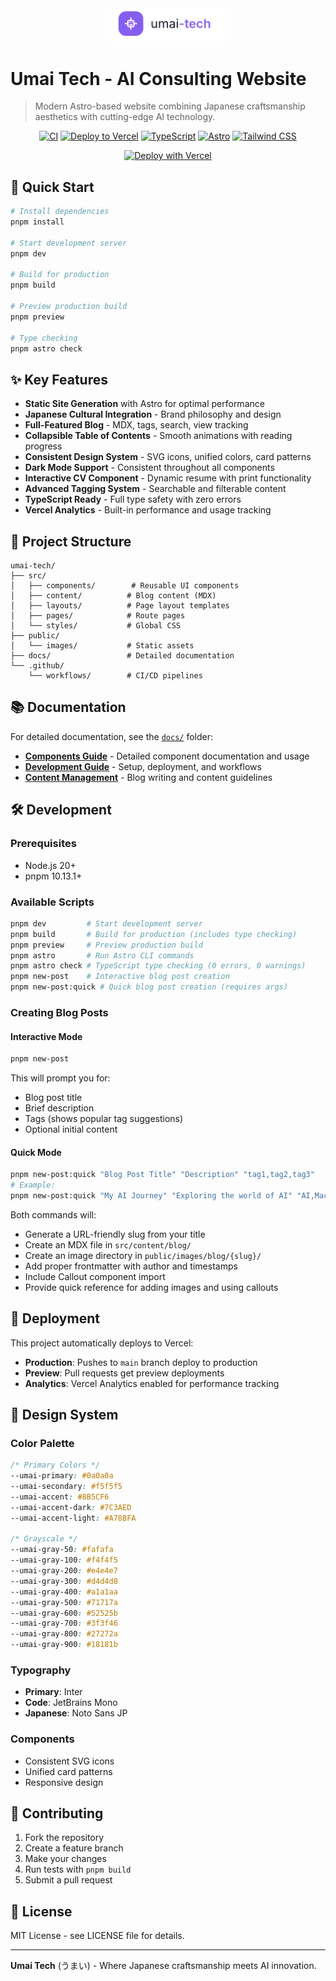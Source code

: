 <div align="center">
  <img src="umai-tech-logo.png" alt="Umai Tech Logo" width="200" />
</div>

# Umai Tech - AI Consulting Website

> Modern Astro-based website combining Japanese craftsmanship aesthetics with cutting-edge AI technology.

<div align="center">

[![CI](https://github.com/MarcusElwin/umai-tech/workflows/CI/badge.svg)](https://github.com/MarcusElwin/umai-tech/actions/workflows/ci.yml)
[![Deploy to Vercel](https://github.com/MarcusElwin/umai-tech/workflows/Deploy%20to%20Vercel/badge.svg)](https://github.com/MarcusElwin/umai-tech/actions/workflows/deploy.yml)
[![TypeScript](https://img.shields.io/badge/TypeScript-Ready-3178C6?logo=typescript&logoColor=white)](https://www.typescriptlang.org/)
[![Astro](https://img.shields.io/badge/Built_with-Astro-FF5D01?logo=astro&logoColor=white)](https://astro.build/)
[![Tailwind CSS](https://img.shields.io/badge/Styled_with-Tailwind_CSS-06B6D4?logo=tailwindcss&logoColor=white)](https://tailwindcss.com/)

[![Deploy with Vercel](https://vercel.com/button)](https://vercel.com/new/clone?repository-url=https://github.com/MarcusElwin/umai-tech)

</div>

## 🚀 Quick Start

```bash
# Install dependencies
pnpm install

# Start development server
pnpm dev

# Build for production
pnpm build

# Preview production build
pnpm preview

# Type checking
pnpm astro check
```

## ✨ Key Features

- **Static Site Generation** with Astro for optimal performance
- **Japanese Cultural Integration** - Brand philosophy and design
- **Full-Featured Blog** - MDX, tags, search, view tracking
- **Collapsible Table of Contents** - Smooth animations with reading progress
- **Consistent Design System** - SVG icons, unified colors, card patterns
- **Dark Mode Support** - Consistent throughout all components
- **Interactive CV Component** - Dynamic resume with print functionality
- **Advanced Tagging System** - Searchable and filterable content
- **TypeScript Ready** - Full type safety with zero errors
- **Vercel Analytics** - Built-in performance and usage tracking

## 📁 Project Structure

```
umai-tech/
├── src/
│   ├── components/        # Reusable UI components
│   ├── content/          # Blog content (MDX)
│   ├── layouts/          # Page layout templates
│   ├── pages/            # Route pages
│   └── styles/           # Global CSS
├── public/
│   └── images/           # Static assets
├── docs/                 # Detailed documentation
└── .github/
    └── workflows/        # CI/CD pipelines
```

## 📚 Documentation

For detailed documentation, see the [`docs/`](./docs/) folder:

- **[Components Guide](./docs/components.md)** - Detailed component documentation and usage
- **[Development Guide](./docs/development.md)** - Setup, deployment, and workflows
- **[Content Management](./docs/content.md)** - Blog writing and content guidelines

## 🛠️ Development

### Prerequisites

- Node.js 20+
- pnpm 10.13.1+

### Available Scripts

```bash
pnpm dev         # Start development server
pnpm build       # Build for production (includes type checking)
pnpm preview     # Preview production build
pnpm astro       # Run Astro CLI commands
pnpm astro check # TypeScript type checking (0 errors, 0 warnings)
pnpm new-post    # Interactive blog post creation
pnpm new-post:quick # Quick blog post creation (requires args)
```

### Creating Blog Posts

#### Interactive Mode
```bash
pnpm new-post
```
This will prompt you for:
- Blog post title
- Brief description
- Tags (shows popular tag suggestions)
- Optional initial content

#### Quick Mode
```bash
pnpm new-post:quick "Blog Post Title" "Description" "tag1,tag2,tag3"
# Example:
pnpm new-post:quick "My AI Journey" "Exploring the world of AI" "AI,Machine Learning,Python"
```

Both commands will:
- Generate a URL-friendly slug from your title
- Create an MDX file in `src/content/blog/`
- Create an image directory in `public/images/blog/{slug}/`
- Add proper frontmatter with author and timestamps
- Include Callout component import
- Provide quick reference for adding images and using callouts

## 🚀 Deployment

This project automatically deploys to Vercel:

- **Production**: Pushes to `main` branch deploy to production
- **Preview**: Pull requests get preview deployments
- **Analytics**: Vercel Analytics enabled for performance tracking

## 🎨 Design System

### Color Palette

```css
/* Primary Colors */
--umai-primary: #0a0a0a
--umai-secondary: #f5f5f5
--umai-accent: #8B5CF6
--umai-accent-dark: #7C3AED
--umai-accent-light: #A78BFA

/* Grayscale */
--umai-gray-50: #fafafa
--umai-gray-100: #f4f4f5
--umai-gray-200: #e4e4e7
--umai-gray-300: #d4d4d8
--umai-gray-400: #a1a1aa
--umai-gray-500: #71717a
--umai-gray-600: #52525b
--umai-gray-700: #3f3f46
--umai-gray-800: #27272a
--umai-gray-900: #18181b
```

### Typography

- **Primary**: Inter
- **Code**: JetBrains Mono  
- **Japanese**: Noto Sans JP

### Components

- Consistent SVG icons
- Unified card patterns
- Responsive design

## 🤝 Contributing

1. Fork the repository
2. Create a feature branch
3. Make your changes
4. Run tests with `pnpm build`
5. Submit a pull request

## 📄 License

MIT License - see LICENSE file for details.

---

**Umai Tech** (うまい) - Where Japanese craftsmanship meets AI innovation.